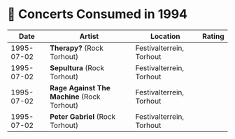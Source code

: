 # 🎤 Concerts Consumed in 1994

| Date | Artist | Location | Rating |
| --- | --- | --- | --- |
| 1995-07-02 | **Therapy?** (Rock Torhout) | Festivalterrein, Torhout | |
| 1995-07-02 | **Sepultura** (Rock Torhout) | Festivalterrein, Torhout | |
| 1995-07-02 | **Rage Against The Machine** (Rock Torhout) | Festivalterrein, Torhout | |
| 1995-07-02 | **Peter Gabriel** (Rock Torhout) | Festivalterrein, Torhout | |
